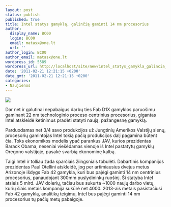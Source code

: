 ```yaml
---
layout: post
status: publish
published: true
title: Intel statys gamyklą, galinčią gaminti 14 nm procesorius
author:
  display_name: BC00
  login: BC00
  email: matasx@one.lt
  url: ''
author_login: BC00
author_email: matasx@one.lt
wordpress_id: 5589
wordpress_url: http://localhost/site/new/intel_statys_gamykla_galincia_gaminti_16_nm_procesorius/
date: '2011-02-21 12:21:15 +0200'
date_gmt: '2011-02-21 12:21:15 +0200'
categories:
- Naujienos
---
```

<div class="imgright"><img src="http://technews.lt/upload/intelhead.jpg"  /></div>
<p>Dar net ir galutinai nepabaigus darbų ties Fab D1X gamyklos paruošimu gaminant 22 nm technologinio proceso centrinius procesorius, gigantas Intel atskleidė ketinimus pradėti statyti naują, pažangesnę gamyklą.</p>
<p>Parduodamas net 3/4 savo produkcijos už Jungtinių Amerikos Valstijų sienų, procesorių gamintojas Intel tokią pačią produkcijos dalį pagamina būtent čia. Toks ekonomikos modelis ypač parankus JAV, kurios prezidentas Barack Obama, neseniai viešėdamas vienoje iš Intel pastatytų gamyklų Oregono valstijoje, pasakė svarbią ekonominę kalbą.</p>
<p>Taigi Intel ir tolliau žada sparčiais žiingsniais tobulėti. Dabartinis kompanijos prezidentas Paul Otellini atskleidė, jog per artimiausius dvejus metus Arizonoje išdygs Fab 42 gamykla, kuri bus pajėgi gaminti 14 nm centrinius procesorius, panaudojant 300mm puslydininkų ruošinį. Ši statyba Intel atsieis 5 mlrd. JAV dolerių, tačiau bus sukurta ~1000 naujų darbo vietų, kurių šiais metais kompanija sukūrė net 4000. 2013-ais metais pasistačiusi Fab 42 gamyklą, analitikų teigimu, Intel bus pajėgi gaminti 14 nm procesorius tų pačių metų pabaigoje.<br /></p>
